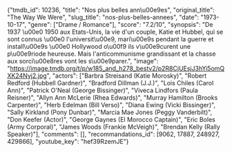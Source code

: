 {"tmdb_id": 10236, "title": "Nos plus belles ann\u00e9es", "original_title": "The Way We Were", "slug_title": "nos-plus-belles-annees", "date": "1973-10-17", "genre": ["Drame / Romance"], "score": "7.2/10", "synopsis": "De 1937 \u00e0 1950 aux Etats-Unis, la vie d'un couple, Katie et Hubbel, qui se sont connus \u00e0 l'universit\u00e9, mari\u00e9s pendant la guerre et install\u00e9s \u00e0 Hollywood o\u00f9 ils v\u00e9curent une p\u00e9riode heureuse. Mais l'anticommunisme grandissant et la chasse aux sorci\u00e8res vont les s\u00e9parer.", "image": "https://image.tmdb.org/t/p/w185_and_h278_bestv2/p2R8CjUEsjJ3hYi5omQXK24Nyj2.jpg", "actors": ["Barbra Streisand (Katie Morosky)", "Robert Redford (Hubbell Gardner)", "Bradford Dillman (J.J.)", "Lois Chiles (Carol Ann)", "Patrick O'Neal (George Bissinger)", "Viveca Lindfors (Paula Reisner)", "Allyn Ann McLerie (Rhea Edwards)", "Murray Hamilton (Brooks Carpenter)", "Herb Edelman (Bill Verso)", "Diana Ewing (Vicki Bissinger)", "Sally Kirkland (Pony Dunbar)", "Marcia Mae Jones (Peggy Vanderbilt)", "Don Keefer (Actor)", "George Gaynes (El Morocco Captain)", "Eric Boles (Army Corporal)", "James Woods (Frankie McVeigh)", "Brendan Kelly (Rally Speaker)"], "comments": [], "recommandations_id": [9062, 17887, 248927, 429866], "youtube_key": "hef39RzemJE"}